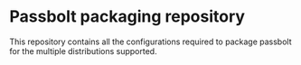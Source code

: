 # Passbolt packaging repository

This repository contains all the configurations required to
package passbolt for the multiple distributions supported.
